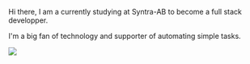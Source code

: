 Hi there, 
I am a currently studying at Syntra-AB to become a full stack developper. </br>

I'm a big fan of technology and supporter of automating simple tasks.

<img src="https://www.codewars.com/users/SanderFabry/badges/micro" />

<!--
**Foebry/Foebry** is a ✨ _special_ ✨ repository because its `README.md` (this file) appears on your GitHub profile.

Here are some ideas to get you started:

- 🔭 I’m currently working on ...
- 🌱 I’m currently learning ...
- 👯 I’m looking to collaborate on ...
- 🤔 I’m looking for help with ...
- 💬 Ask me about ...
- 📫 How to reach me: ...
- 😄 Pronouns: ...
- ⚡ Fun fact: ...
-->
